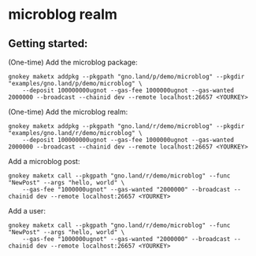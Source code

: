 # microblog realm

## Getting started:

(One-time) Add the microblog package:

```
gnokey maketx addpkg --pkgpath "gno.land/p/demo/microblog" --pkgdir "examples/gno.land/p/demo/microblog" \
    --deposit 100000000ugnot --gas-fee 1000000ugnot --gas-wanted 2000000 --broadcast --chainid dev --remote localhost:26657 <YOURKEY>
```

(One-time) Add the microblog realm:

```
gnokey maketx addpkg --pkgpath "gno.land/r/demo/microblog" --pkgdir "examples/gno.land/r/demo/microblog" \
    --deposit 100000000ugnot --gas-fee 1000000ugnot --gas-wanted 2000000 --broadcast --chainid dev --remote localhost:26657 <YOURKEY>
```

Add a microblog post:

```
gnokey maketx call --pkgpath "gno.land/r/demo/microblog" --func "NewPost" --args "hello, world" \
    --gas-fee "1000000ugnot" --gas-wanted "2000000" --broadcast --chainid dev --remote localhost:26657 <YOURKEY>
```


Add a user:

```
gnokey maketx call --pkgpath "gno.land/r/demo/microblog" --func "NewPost" --args "hello, world" \
    --gas-fee "1000000ugnot" --gas-wanted "2000000" --broadcast --chainid dev --remote localhost:26657 <YOURKEY>
```